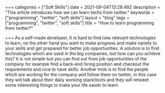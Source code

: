 +++
categories = ["Soft Skills"]
date = 2021-09-04T13:28:48Z
description = "This article introduces how we can learn techs from twitter."
keywords = ["programming", "twitter", "soft skills"]
layout = "blog"
tags = ["programming", "twitter", "soft skills"]
title = "How to learn programming from twitter?"

+++
As a self-made developer, It is hard to find new relevant technologies to learn, on the other hand you want to make progress and make variety to your skills and get prepared for better job opportunities. A solution is to find technologies which are used in the big companies, but how can you achieve this? It is not simple but you can find out from job opportunities of the company for example find a back-end hiring position and checkout the requirements and nice to have skills. Another trick is to find the people which are working for the company and follow them on twitter, in this case they will talk about their daily working stack/tools and they will retweet some interesting things to make your life easier to learn.